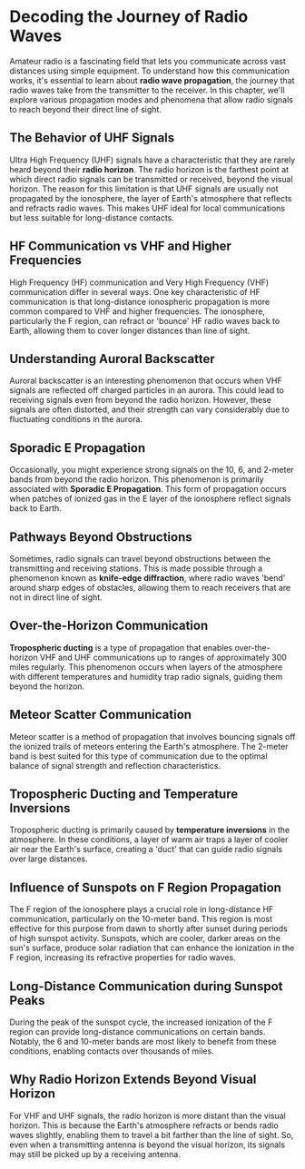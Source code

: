 # Decoding the Journey of Radio Waves

Amateur radio is a fascinating field that lets you communicate across vast distances using simple equipment. To understand how this communication works, it's essential to learn about **radio wave propagation**, the journey that radio waves take from the transmitter to the receiver. In this chapter, we'll explore various propagation modes and phenomena that allow radio signals to reach beyond their direct line of sight.

## The Behavior of UHF Signals

Ultra High Frequency (UHF) signals have a characteristic that they are rarely heard beyond their **radio horizon**. The radio horizon is the farthest point at which direct radio signals can be transmitted or received, beyond the visual horizon. The reason for this limitation is that UHF signals are usually not propagated by the ionosphere, the layer of Earth's atmosphere that reflects and refracts radio waves. This makes UHF ideal for local communications but less suitable for long-distance contacts.

## HF Communication vs VHF and Higher Frequencies

High Frequency (HF) communication and Very High Frequency (VHF) communication differ in several ways. One key characteristic of HF communication is that long-distance ionospheric propagation is more common compared to VHF and higher frequencies. The ionosphere, particularly the F region, can refract or 'bounce' HF radio waves back to Earth, allowing them to cover longer distances than line of sight.

## Understanding Auroral Backscatter

Auroral backscatter is an interesting phenomenon that occurs when VHF signals are reflected off charged particles in an aurora. This could lead to receiving signals even from beyond the radio horizon. However, these signals are often distorted, and their strength can vary considerably due to fluctuating conditions in the aurora.

## Sporadic E Propagation

Occasionally, you might experience strong signals on the 10, 6, and 2-meter bands from beyond the radio horizon. This phenomenon is primarily associated with **Sporadic E Propagation**. This form of propagation occurs when patches of ionized gas in the E layer of the ionosphere reflect signals back to Earth.

## Pathways Beyond Obstructions

Sometimes, radio signals can travel beyond obstructions between the transmitting and receiving stations. This is made possible through a phenomenon known as **knife-edge diffraction**, where radio waves 'bend' around sharp edges of obstacles, allowing them to reach receivers that are not in direct line of sight.

## Over-the-Horizon Communication

**Tropospheric ducting** is a type of propagation that enables over-the-horizon VHF and UHF communications up to ranges of approximately 300 miles regularly. This phenomenon occurs when layers of the atmosphere with different temperatures and humidity trap radio signals, guiding them beyond the horizon.

## Meteor Scatter Communication

Meteor scatter is a method of propagation that involves bouncing signals off the ionized trails of meteors entering the Earth's atmosphere. The 2-meter band is best suited for this type of communication due to the optimal balance of signal strength and reflection characteristics.

## Tropospheric Ducting and Temperature Inversions

Tropospheric ducting is primarily caused by **temperature inversions** in the atmosphere. In these conditions, a layer of warm air traps a layer of cooler air near the Earth's surface, creating a 'duct' that can guide radio signals over large distances.

## Influence of Sunspots on F Region Propagation

The F region of the ionosphere plays a crucial role in long-distance HF communication, particularly on the 10-meter band. This region is most effective for this purpose from dawn to shortly after sunset during periods of high sunspot activity. Sunspots, which are cooler, darker areas on the sun's surface, produce solar radiation that can enhance the ionization in the F region, increasing its refractive properties for radio waves.

## Long-Distance Communication during Sunspot Peaks

During the peak of the sunspot cycle, the increased ionization of the F region can provide long-distance communications on certain bands. Notably, the 6 and 10-meter bands are most likely to benefit from these conditions, enabling contacts over thousands of miles.

## Why Radio Horizon Extends Beyond Visual Horizon

For VHF and UHF signals, the radio horizon is more distant than the visual horizon. This is because the Earth's atmosphere refracts or bends radio waves slightly, enabling them to travel a bit farther than the line of sight. So, even when a transmitting antenna is beyond the visual horizon, its signals may still be picked up by a receiving antenna.